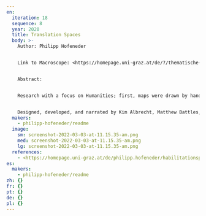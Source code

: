 ```yaml
---
en:
  iteration: 18
  sequence: 8
  year: 2020
  title: Translation Spaces
  body: >-
    Author: Philipp Hofeneder 


    Link to Macroscope: <https://homepage.uni-graz.at/de/7/thematische-landkarten/>


    Abstract:


    Research with a focus on Humanities; first, maps were drawn by hand, then worked out with the help of Illustrator; they consist of several layers (translator, one specific translational project, other translations of the translator); they allow us to reconstruct certain movement patterns and shed a new light on translation as a social activity. The topic of the following maps are the translators of a history of Russia (written by Nikolay Karamzin) and published between 1818 and 1829 in St. Petersburg. The five translators translated the text into German. 


    Designed, developed, and narrated by Kim Albrecht, Matthew Battles, Fabian Dinklage, and Sydney Lewis
  makers:
    - philipp-hofeneder/readme
  image:
    sm: screenshot-2022-03-03-at-11.15.35-am.png
    med: screenshot-2022-03-03-at-11.15.35-am.png
    lg: screenshot-2022-03-03-at-11.15.35-am.png
  references:
    - <https://homepage.uni-graz.at/de/philipp.hofeneder/habilitationsprojekt-a-cartography-of-translation/>
es:
  makers:
    - philipp-hofeneder/readme
zh: {}
fr: {}
pt: {}
de: {}
pl: {}
---
```

